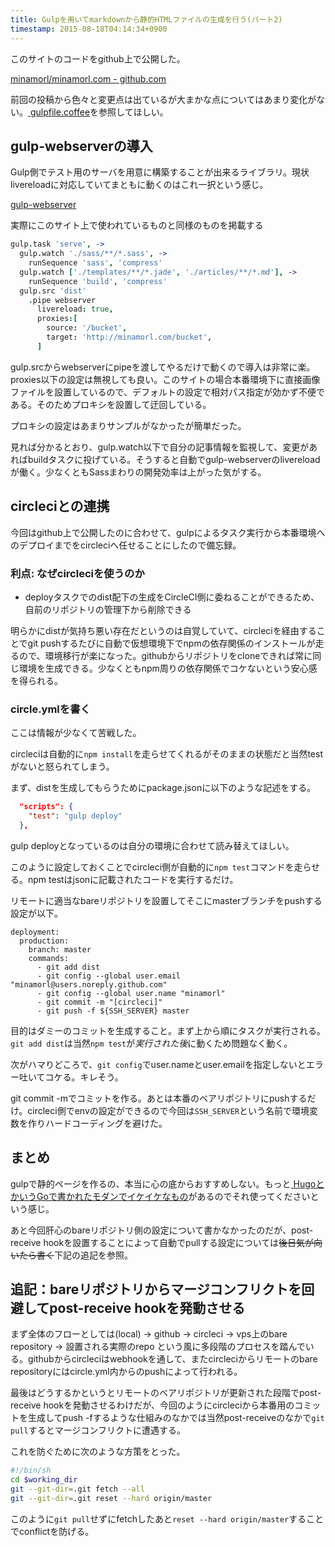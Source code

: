 ```yaml
---
title: Gulpを用いてmarkdownから静的HTMLファイルの生成を行う(パート2)
timestamp: 2015-08-18T04:14:34+0900
---
```


このサイトのコードをgithub上で公開した。 

[<span class="octicon octicon-link-external"></span> minamorl/minamorl.com - github.com](https://github.com/minamorl/minamorl.com)

前回の投稿から色々と変更点は出ているが大まかな点についてはあまり変化がない。[<span class="octicon octicon-link-external"></span> gulpfile.coffee](https://github.com/minamorl/minamorl.com/blob/master/gulpfile.coffee)を参照してほしい。

## gulp-webserverの導入

Gulp側でテスト用のサーバを用意に構築することが出来るライブラリ。現状livereloadに対応していてまともに動くのはこれ一択という感じ。

[<span class="octicon octicon-link-external"></span> gulp-webserver](https://www.npmjs.com/package/gulp-webserver)

実際にこのサイト上で使われているものと同様のものを掲載する
```coffeescript
gulp.task 'serve', ->
  gulp.watch './sass/**/*.sass', ->
    runSequence 'sass', 'compress'
  gulp.watch ['./templates/**/*.jade', './articles/**/*.md'], ->
    runSequence 'build', 'compress'
  gulp.src 'dist'
    .pipe webserver
      livereload: true,
      proxies:[
        source: '/bucket',
        target: 'http://minamorl.com/bucket',
      ]
```

gulp.srcからwebserverにpipeを渡してやるだけで動くので導入は非常に楽。proxies以下の設定は無視しても良い。このサイトの場合本番環境下に直接画像ファイルを設置しているので、デフォルトの設定で相対パス指定が効かず不便である。そのためプロキシを設置して迂回している。

プロキシの設定はあまりサンプルがなかったが簡単だった。

見れば分かるとおり、gulp.watch以下で自分の記事情報を監視して、変更があればbuildタスクに投げている。そうすると自動でgulp-webserverのlivereloadが働く。少なくともSassまわりの開発効率は上がった気がする。

## circleciとの連携

今回はgithub上で公開したのに合わせて、gulpによるタスク実行から本番環境へのデプロイまでをcircleciへ任せることにしたので備忘録。

### 利点: なぜcircleciを使うのか

- deployタスクでのdist配下の生成をCircleCI側に委ねることができるため、自前のリポジトリの管理下から削除できる

明らかにdistが気持ち悪い存在だというのは自覚していて、circleciを経由することでgit pushするたびに自動で仮想環境下でnpmの依存関係のインストールが走るので、環境移行が楽になった。githubからリポジトリをcloneできれば常に同じ環境を生成できる。少なくともnpm周りの依存関係でコケないという安心感を得られる。

### circle.ymlを書く

ここは情報が少なくて苦戦した。

circleciは自動的に`npm install`を走らせてくれるがそのままの状態だと当然testがないと怒られてしまう。

まず、distを生成してもらうためにpackage.jsonに以下のような記述をする。

```json
  "scripts": {
    "test": "gulp deploy"
  },
```

gulp deployとなっているのは自分の環境に合わせて読み替えてほしい。

このように設定しておくことでcircleci側が自動的に`npm test`コマンドを走らせる。npm testはjsonに記載されたコードを実行するだけ。

リモートに適当なbareリポジトリを設置してそこにmasterブランチをpushする設定が以下。

```
deployment:
  production:
    branch: master
    commands:
      - git add dist
      - git config --global user.email "minamorl@users.noreply.github.com"
      - git config --global user.name "minamorl"
      - git commit -m "[circleci]"
      - git push -f ${SSH_SERVER} master
```

目的はダミーのコミットを生成すること。まず上から順にタスクが実行される。`git add dist`は当然`npm test`が*実行された後*に動くため問題なく動く。

次がハマりどころで、`git config`でuser.nameとuser.emailを指定しないとエラー吐いてコケる。キレそう。

git commit -mでコミットを作る。あとは本番のベアリポジトリにpushするだけ。circleci側でenvの設定ができるので今回は`SSH_SERVER`という名前で環境変数を作りハードコーディングを避けた。

## まとめ

gulpで静的ページを作るの、本当に心の底からおすすめしない。もっと[<span class="octicon octicon-link-external"></span> HugoとかいうGoで書かれたモダンでイケイケなもの](http://gohugo.io/)があるのでそれ使ってくださいという感じ。

あと今回肝心のbareリポジトリ側の設定について書かなかったのだが、post-receive hookを設置することによって自動でpullする設定については<del>後日気が向いたら書く</del>下記の追記を参照。

## 追記：bareリポジトリからマージコンフリクトを回避してpost-receive hookを発動させる

まず全体のフローとしては(local) -> github -> circleci -> vps上のbare repository -> 設置される実際のrepo という風に多段階のプロセスを踏んでいる。githubからcircleciはwebhookを通して、またcircleciからリモートのbare repositoryにはcircle.yml内からのpushによって行われる。

最後はどうするかというとリモートのベアリポジトリが更新された段階でpost-receive hookを発動させるわけだが、今回のようにcircleciから本番用のコミットを生成してpush -fするような仕組みのなかでは当然post-receiveのなかで`git pull`するとマージコンフリクトに遭遇する。

これを防ぐために次のような方策をとった。

```sh
#!/bin/sh
cd $working_dir
git --git-dir=.git fetch --all
git --git-dir=.git reset --hard origin/master
```

このように`git pull`せずにfetchしたあと`reset --hard origin/master`することでconflictを防げる。
